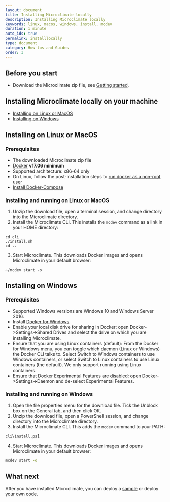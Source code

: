 ```yaml
---
layout: document
title: Installing Microclimate locally
description: Installing Microclimate locally
keywords: linux, macos, windows, install, mcdev
duration: 1 minute
auto_ids: true
permalink: installlocally
type: document
category: How-tos and Guides
order: 3
---
```


## Before you start
* Download the Microclimate zip file, see [Getting started](./gettingstarted).

## Installing Microclimate locally on your machine

* [Installing on Linux or MacOS](#installing-on-linux-or-macos)
* [Installing on Windows](#installing-on-windows)

## Installing on Linux or MacOS


### Prerequisites
* The downloaded Microclimate zip file
* [Docker](https://www.docker.com/get-docker) **v17.06 minimum**
* Supported architecture: x86-64 only
* On Linux, follow the post-installation steps to [run docker as a non-root user](https://docs.docker.com/engine/installation/linux/linux-postinstall/)
* [Install Docker-Compose](https://docs.docker.com/compose/install/)

### Installing and running on Linux or MacOS
1. Unzip the download file, open a terminal session, and change directory into the Microclimate directory.
2. Install the Microclimate CLI. This installs the `mcdev` command as a link in your HOME directory:
```
cd cli
./install.sh
cd ..
```
3. Start Microclimate. This downloads Docker images and opens Microclimate in your default browser:
```
~/mcdev start -o
```

## Installing on Windows

### Prerequisites
* Supported Windows versions are Windows 10 and Windows Server 2016.
* Install [Docker for Windows](https://www.docker.com/docker-windows).
* Enable your local disk drive for sharing in Docker: open Docker->Settings->Shared Drives and select the drive on which you are installing Microclimate. 
* Ensure that you are using Linux containers (default): From the Docker for Windows menu, you can toggle which daemon (Linux or Windows) the Docker CLI talks to. Select Switch to Windows containers to use Windows containers, or select Switch to Linux containers to use Linux containers (the default). We only support running using Linux containers.
* Ensure that Docker Experimental Features are disabled: open Docker->Settings->Daemon and de-select Experimental Features.

### Installing and running on Windows
1. Open the file properties menu for the download file. Tick the Unblock box on the General tab, and then click OK.
2. Unzip the download file, open a PowerShell session, and change directory into the Microclimate directory.
3. Install the Microclimate CLI. This adds the `mcdev` command to your PATH:
```bash
cli\install.ps1
```
4. Start Microclimate. This downloads Docker images and opens Microclimate in your default browser:
```bash
mcdev start -o
```

## What next
After you have installed Microclimate, you can deploy a [sample](./samples) or deploy your own code.
